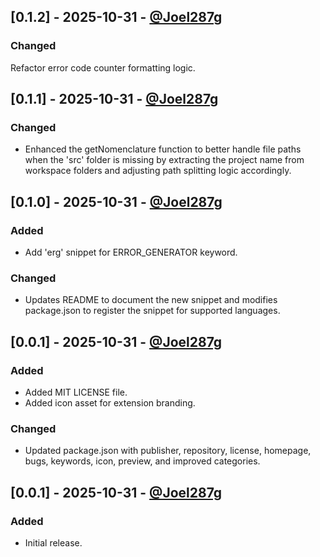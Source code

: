 ## [0.1.2] - 2025-10-31 - [@Joel287g](https://github.com/Joel287g)

### Changed
Refactor error code counter formatting logic.

## [0.1.1] - 2025-10-31 - [@Joel287g](https://github.com/Joel287g)

### Changed
- Enhanced the getNomenclature function to better handle file paths when the 'src' folder is missing by extracting the project name from workspace folders and adjusting path splitting logic accordingly.

## [0.1.0] - 2025-10-31 - [@Joel287g](https://github.com/Joel287g)

### Added
- Add 'erg' snippet for ERROR_GENERATOR keyword.

### Changed
- Updates README to document the new snippet and modifies package.json to register the snippet for supported languages.

## [0.0.1] - 2025-10-31 - [@Joel287g](https://github.com/Joel287g)

### Added
- Added MIT LICENSE file.
- Added icon asset for extension branding.

### Changed
- Updated package.json with publisher, repository, license, homepage, bugs, keywords, icon, preview, and improved categories.

## [0.0.1] - 2025-10-31 - [@Joel287g](https://github.com/Joel287g)

### Added

- Initial release.

